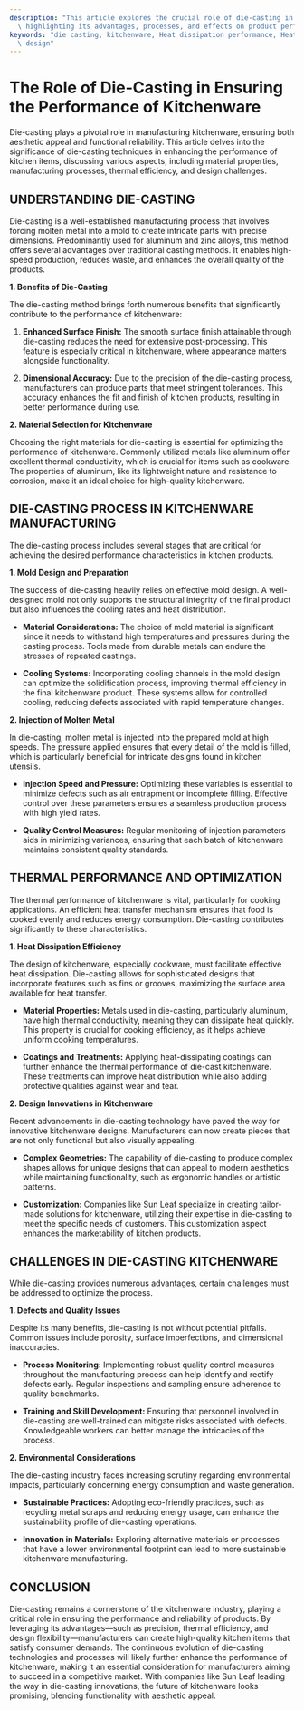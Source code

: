 ```yaml
---
description: "This article explores the crucial role of die-casting in the kitchenware industry,\
  \ highlighting its advantages, processes, and effects on product performance."
keywords: "die casting, kitchenware, Heat dissipation performance, Heat dissipation optimization\
  \ design"
---
```

# The Role of Die-Casting in Ensuring the Performance of Kitchenware

Die-casting plays a pivotal role in manufacturing kitchenware, ensuring both aesthetic appeal and functional reliability. This article delves into the significance of die-casting techniques in enhancing the performance of kitchen items, discussing various aspects, including material properties, manufacturing processes, thermal efficiency, and design challenges.

## UNDERSTANDING DIE-CASTING

Die-casting is a well-established manufacturing process that involves forcing molten metal into a mold to create intricate parts with precise dimensions. Predominantly used for aluminum and zinc alloys, this method offers several advantages over traditional casting methods. It enables high-speed production, reduces waste, and enhances the overall quality of the products.

**1. Benefits of Die-Casting**

The die-casting method brings forth numerous benefits that significantly contribute to the performance of kitchenware:

1. **Enhanced Surface Finish:** The smooth surface finish attainable through die-casting reduces the need for extensive post-processing. This feature is especially critical in kitchenware, where appearance matters alongside functionality.

2. **Dimensional Accuracy:** Due to the precision of the die-casting process, manufacturers can produce parts that meet stringent tolerances. This accuracy enhances the fit and finish of kitchen products, resulting in better performance during use.

**2. Material Selection for Kitchenware**

Choosing the right materials for die-casting is essential for optimizing the performance of kitchenware. Commonly utilized metals like aluminum offer excellent thermal conductivity, which is crucial for items such as cookware. The properties of aluminum, like its lightweight nature and resistance to corrosion, make it an ideal choice for high-quality kitchenware.

## DIE-CASTING PROCESS IN KITCHENWARE MANUFACTURING

The die-casting process includes several stages that are critical for achieving the desired performance characteristics in kitchen products. 

**1. Mold Design and Preparation**

The success of die-casting heavily relies on effective mold design. A well-designed mold not only supports the structural integrity of the final product but also influences the cooling rates and heat distribution.

- **Material Considerations:** The choice of mold material is significant since it needs to withstand high temperatures and pressures during the casting process. Tools made from durable metals can endure the stresses of repeated castings. 

- **Cooling Systems:** Incorporating cooling channels in the mold design can optimize the solidification process, improving thermal efficiency in the final kitchenware product. These systems allow for controlled cooling, reducing defects associated with rapid temperature changes.

**2. Injection of Molten Metal**

In die-casting, molten metal is injected into the prepared mold at high speeds. The pressure applied ensures that every detail of the mold is filled, which is particularly beneficial for intricate designs found in kitchen utensils.

- **Injection Speed and Pressure:** Optimizing these variables is essential to minimize defects such as air entrapment or incomplete filling. Effective control over these parameters ensures a seamless production process with high yield rates.

- **Quality Control Measures:** Regular monitoring of injection parameters aids in minimizing variances, ensuring that each batch of kitchenware maintains consistent quality standards.

## THERMAL PERFORMANCE AND OPTIMIZATION

The thermal performance of kitchenware is vital, particularly for cooking applications. An efficient heat transfer mechanism ensures that food is cooked evenly and reduces energy consumption. Die-casting contributes significantly to these characteristics.

**1. Heat Dissipation Efficiency**

The design of kitchenware, especially cookware, must facilitate effective heat dissipation. Die-casting allows for sophisticated designs that incorporate features such as fins or grooves, maximizing the surface area available for heat transfer.

- **Material Properties:** Metals used in die-casting, particularly aluminum, have high thermal conductivity, meaning they can dissipate heat quickly. This property is crucial for cooking efficiency, as it helps achieve uniform cooking temperatures.

- **Coatings and Treatments:** Applying heat-dissipating coatings can further enhance the thermal performance of die-cast kitchenware. These treatments can improve heat distribution while also adding protective qualities against wear and tear.

**2. Design Innovations in Kitchenware**

Recent advancements in die-casting technology have paved the way for innovative kitchenware designs. Manufacturers can now create pieces that are not only functional but also visually appealing.

- **Complex Geometries:** The capability of die-casting to produce complex shapes allows for unique designs that can appeal to modern aesthetics while maintaining functionality, such as ergonomic handles or artistic patterns.

- **Customization:** Companies like Sun Leaf specialize in creating tailor-made solutions for kitchenware, utilizing their expertise in die-casting to meet the specific needs of customers. This customization aspect enhances the marketability of kitchen products.

## CHALLENGES IN DIE-CASTING KITCHENWARE

While die-casting provides numerous advantages, certain challenges must be addressed to optimize the process.

**1. Defects and Quality Issues**

Despite its many benefits, die-casting is not without potential pitfalls. Common issues include porosity, surface imperfections, and dimensional inaccuracies.

- **Process Monitoring:** Implementing robust quality control measures throughout the manufacturing process can help identify and rectify defects early. Regular inspections and sampling ensure adherence to quality benchmarks.

- **Training and Skill Development:** Ensuring that personnel involved in die-casting are well-trained can mitigate risks associated with defects. Knowledgeable workers can better manage the intricacies of the process.

**2. Environmental Considerations**

The die-casting industry faces increasing scrutiny regarding environmental impacts, particularly concerning energy consumption and waste generation.

- **Sustainable Practices:** Adopting eco-friendly practices, such as recycling metal scraps and reducing energy usage, can enhance the sustainability profile of die-casting operations.

- **Innovation in Materials:** Exploring alternative materials or processes that have a lower environmental footprint can lead to more sustainable kitchenware manufacturing.

## CONCLUSION

Die-casting remains a cornerstone of the kitchenware industry, playing a critical role in ensuring the performance and reliability of products. By leveraging its advantages—such as precision, thermal efficiency, and design flexibility—manufacturers can create high-quality kitchen items that satisfy consumer demands. The continuous evolution of die-casting technologies and processes will likely further enhance the performance of kitchenware, making it an essential consideration for manufacturers aiming to succeed in a competitive market. With companies like Sun Leaf leading the way in die-casting innovations, the future of kitchenware looks promising, blending functionality with aesthetic appeal.
